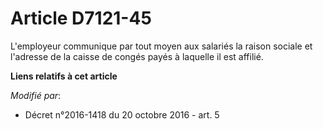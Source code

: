 # Article D7121-45

L'employeur               communique par tout moyen aux salariés la raison sociale et l'adresse de la caisse de congés payés
à laquelle il est affilié.

**Liens relatifs à cet article**

_Modifié par_:

  - Décret n°2016-1418 du 20 octobre 2016 - art. 5
